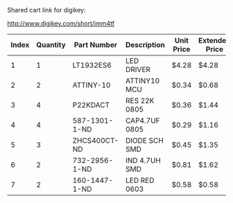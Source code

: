 Shared cart link for digikey:

http://www.digikey.com/short/jmm4tf

| Index | Quantity | Part Number | Description | Unit Price | Extended Price |
|-------|----------|-------------|-------------|------------|----------------|
|   1   |    1     | LT1932ES6   | LED DRIVER  |   $4.28    |   $4.28        |
|   2   |    2     | ATTINY-10   | ATTINY10 MCU|   $0.34    |   $0.68        |
|   3   |    4     | P22KDACT    | RES 22K 0805|   $0.36    |   $1.44        |
|   4   |    4     |587-1301-1-ND|CAP4.7UF 0805|   $0.29    |   $1.16        |
|   5   |    3     |ZHCS400CT-ND |DIODE SCH SMD|   $0.45    |   $1.35        |
|   6   |    2     |732-2956-1-ND|IND 4.7UH SMD|   $0.81    |   $1.62        |
|   7   |    2     |160-1447-1-ND|LED RED 0603 |   $0.58    |   $0.58        |
